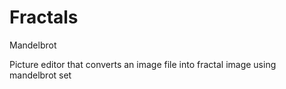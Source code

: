 # Fractals
Mandelbrot

Picture editor that converts an image file into fractal image using mandelbrot set
